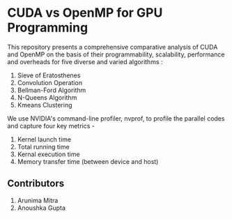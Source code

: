# CUDA vs OpenMP for GPU Programming
This repository presents a comprehensive comparative analysis of CUDA and OpenMP on the basis of their programmability, scalability, performance and overheads for five diverse and varied algorithms : 
1. Sieve of Eratosthenes
2. Convolution Operation
3. Bellman-Ford Algorithm
4. N-Queens Algorithm
5. Kmeans Clustering

We use NVIDIA's command-line profiler, nvprof, to profile the parallel codes and capture four key metrics -
1. Kernel launch time
2. Total running time
3. Kernal execution time
4. Memory transfer time (between device and host)

## Contributors 
1. Arunima Mitra
2. Anoushka Gupta




